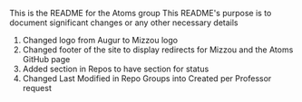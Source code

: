 This is the README for the Atoms group
This README's purpose is to document significant changes or any other necessary details

1. Changed logo from Augur to Mizzou logo
2. Changed footer of the site to display redirects for Mizzou and the Atoms GitHub page
3. Added section in Repos to have section for status
4. Changed Last Modified in Repo Groups into Created per Professor request